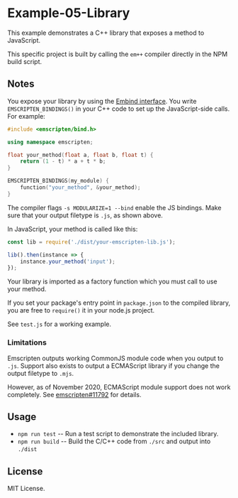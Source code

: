 # Example-05-Library

This example demonstrates a C++ library that exposes a method to JavaScript.

This specific project is built by calling the `em++` compiler directly in the NPM build script.

## Notes

You expose your library by using the
[Embind interface](https://emscripten.org/docs/porting/connecting_cpp_and_javascript/embind.html).
You write `EMSCRIPTEN_BINDINGS()` in your C++ code to set up the JavaScript-side calls.
For example:

```cpp
#include <emscripten/bind.h>

using namespace emscripten;

float your_method(float a, float b, float t) {
    return (1 - t) * a + t * b;
}

EMSCRIPTEN_BINDINGS(my_module) {
    function("your_method", &your_method);
}
```

The compiler flags `-s MODULARIZE=1 --bind` enable the JS bindings. Make sure that your output filetype is
`.js`, as shown above.

In JavaScript, your method is called like this:

```js
const lib = require('./dist/your-emscripten-lib.js');

lib().then(instance => {
    instance.your_method('input');
});
```

Your library is imported as a factory function which you must call to use your method.

If you set your package's entry point in `package.json` to the compiled library, you are free to `require()` it in
your node.js project.

See `test.js` for a working example.

### Limitations

Emscripten outputs working CommonJS module code when you output to `.js`. Support also exists to
output a ECMAScript library if you change the output filetype to `.mjs`.

However, as of November 2020, ECMAScript module support does not work completely.
See [emscripten#11792](https://github.com/emscripten-core/emscripten/issues/11792) for details.

## Usage

* `npm run test` -- Run a test script to demonstrate the included library.
* `npm run build` -- Build the C/C++ code from `./src` and output into `./dist`

## License

MIT License.
